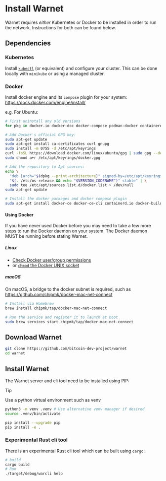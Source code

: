 # Install Warnet

Warnet requires _either_ Kubernetes or Docker to be installed in order to run the network.
Instructions for both can be found below.

## Dependencies

### Kubernetes

Install [`kubectl`](https://kubernetes.io/docs/setup/) (or equivalent) and
configure your cluster. This can be done locally with `minikube` or using a
managed cluster.

### Docker

Install docker engine and its `compose` plugin for your system: https://docs.docker.com/engine/install/

e.g. For Ubuntu:

```bash
# First uninstall any old versions
for pkg in docker.io docker-doc docker-compose podman-docker containerd runc; do sudo apt-get remove $pkg; done

# Add Docker's official GPG key:
sudo apt-get update
sudo apt-get install ca-certificates curl gnupg
sudo install -m 0755 -d /etc/apt/keyrings
curl -fsSL https://download.docker.com/linux/ubuntu/gpg | sudo gpg --dearmor -o /etc/apt/keyrings/docker.gpg
sudo chmod a+r /etc/apt/keyrings/docker.gpg

# Add the repository to Apt sources:
echo \
  "deb [arch="$(dpkg --print-architecture)" signed-by=/etc/apt/keyrings/docker.gpg] https://download.docker.com/linux/ubuntu \
  "$(. /etc/os-release && echo "$VERSION_CODENAME")" stable" | \
  sudo tee /etc/apt/sources.list.d/docker.list > /dev/null
sudo apt-get update

# Install the docker packages and docker compose plugin
sudo apt-get install docker-ce docker-ce-cli containerd.io docker-buildx-plugin docker-compose-plugin
```

#### Using Docker

If you have never used Docker before you may need to take a few more steps to run the Docker daemon on your system.
The Docker daemon MUST be running before stating Warnet.

##### Linux

- [Check Docker user/group permissions](https://stackoverflow.com/a/48957722/1653320)
- or [`chmod` the Docker UNIX socket](https://stackoverflow.com/a/51362528/1653320)

##### macOS

On macOS, a bridge to the docker subnet is required, such as https://github.com/chipmk/docker-mac-net-connect

```bash
# Install via Homebrew
brew install chipmk/tap/docker-mac-net-connect

# Run the service and register it to launch at boot
sudo brew services start chipmk/tap/docker-mac-net-connect
```

## Download Warnet

```bash
git clone https://github.com/bitcoin-dev-project/warnet
cd warnet
```

## Install Warnet

The Warnet server and cli tool need to be installed using PIP:

> [!TIP]
> Use a python virtual environment such as venv
> ```bash
> python3 -m venv .venv # Use alternative venv manager if desired
> source .venv/bin/activate
> ```

```bash
pip install --upgrade pip
pip install -e .
```

### Experimental Rust cli tool

There is an experimental Rust cli tool which can be built using `cargo`:

```bash
# build
cargo build
# Run
./target/debug/warcli help
```
